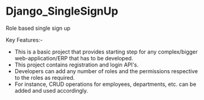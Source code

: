 # Django_SingleSignUp
Role based single sign up

Key Features:-
* This is a basic project that provides starting step for any complex/bigger web-application/ERP that has to be developed.
* This project contains registration and login API's.
* Developers can add any number of roles and the permissions respective to the roles as required.
* For instance, CRUD operations for employees, departments, etc. can be added and used accordingly.
